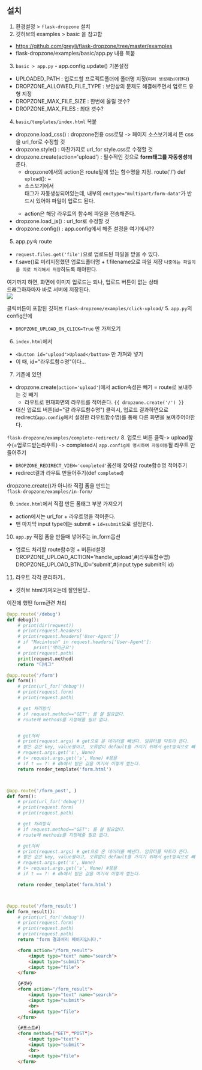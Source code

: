 ## 설치
1. 환경설정 > `flask-dropzone` 설치
2. 깃허브의 examples > basic 을 참고함
 - https://github.com/greyli/flask-dropzone/tree/master/examples
 - flask-dropzone/examples/basic/app.py 내용 복붙
3. `basic > app.py` - app.config.update() 기본설정
 - UPLOADED_PATH : 업로드할 프로젝트폴더에 폴더명 지정(`미리 생성해놔야한다`)
 - DROPZONE_ALLOWED_FILE_TYPE : 보안상의 문제도 해결해주면서 업로드 유형 지정
 - DROPZONE_MAX_FILE_SIZE : 한번에 올릴 갯수?
 - DROPZONE_MAX_FILES : 최대 갯수?   

4. `basic/templates/index.html` 복붙
 - dropzone.load_css() : dropzone전용 css로딩 -> 페이지 소스보기에서 뜬 css을 url_for로 수정할 것
 - dropzone.style() : 마찬가지로 url_for style.css로 수정할 것
 - dropzone.create(action='upload') : 필수적인 것으로 **form태그를 자동생성**해준다.
    - dropzone에서의 action은 route밑에 있는 함수명을 지정. route('/') def `upload`(): ~
    - 소스보기에서 <form> 태그가 자동생성되어있는데, 내부의 `enctype="multipart/form-data"`가 반드시 있어야 파일이 업로드 된다.
    - action은 해당 라우트의 함수에 파일을 전송해준다.
 - dropzone.load_js() : url_for로 수정할 것
 - dropzone.config() : app.config에서 해준 설정을 여기에서??

5. app.py속 route
 - `request.files.get('file')`으로 업로드된 파일을 받을 수 있다.
 - f.save()로 미리지정했던 업로드폴더명 + f.filename으로 파일 저장
   `나중에는 파일이름 따로 처리해서 저장`하도록 해야한다.  
   
   

여기까지 하면, 화면에 이미지 업로드는 되나, 업로드 버튼이 없는 상태  
드래그하자마자 바로 서버에 저장된다.  
![](http://cfile27.uf.tistory.com/image/996B6A3C5D4C141405DCD7)

  

클릭버튼이 포함된 깃허브 `flask-dropzone/examples/click-upload/`
5. `app.py`의 config안에 
 - `DROPZONE_UPLOAD_ON_CLICK=True` 만 가져오기
6. `index.html`에서 
 - `<button id="upload">Upload</button>` 만 가져와 넣기
 - 이 때, id="라우트함수명"이다...
7. 기존에 있던
 - dropzone.create(`action='upload'`)에서 action속성은 빼기 = route로 보내주는 것 빼기
    - 라우트로 현재화면의 라우트를 적어준다. `{{ dropzone.create('/') }}`
 - 대신 업로드 버튼(id="갈 라우트함수명") 클릭시, 업로드 결과하면으로 redirect(`app.config`에서 설정한 라우트함수명)를 통해 다른 화면을 보여주어야한다.

`flask-dropzone/examples/complete-redirect/` 
8. 업로드 버튼 클릭-> upload함수(=업로드받는라우트) -> completed시 `app.config에 명시하여 자동이동`될 라우트 만들어주기
 - `DROPZONE_REDIRECT_VIEW='completed'`옵션에 찾아갈 route함수명 적어주기
 - redirect결과 라우트 만들어주기(def `completed`)

 

dropzone.create()가 아니라 직접 폼을 만드는   
`flask-dropzone/examples/in-form/`

9. `index.html`에서 직접 만든 폼태그 부분 가져오기
 - action에서는 url_for + 라우트명을 적어준다.
 - 맨 마지막 input type에는 submit +  `id=submit`으로 설정한다.
10. `app.py` 직접 폼을 만들때 넣어주는 in_form옵션
 - 업로드 처리할 route함수명 + 버튼id설정
    DROPZONE_UPLOAD_ACTION='handle_upload',#(라우트함수명)
    DROPZONE_UPLOAD_BTN_ID='submit',#(input type submit의 id)

11. 라우트 각각 분리하기..
 - 깃허브 html가져오는데 잘안된당..





이전에 했떤 form관련 처리

```python
@app.route('/debug')
def debug():
    # print(dir(request))
    # print(request.headers)
    # print(request.headers['User-Agent'])
    # if "Macintosh" in request.headers['User-Agent']:
    #     print('맥이군요')
    # print(request.path)
    print(request.method)
    return "디버그"

@app.route('/form')
def form():
    # print(url_for('debug'))
    # print(request.form)
    # print(request.path)

    # get 처리방식
    # if request.method=="GET": 를 쓸 필요없다.
    # route에 methods를 지정해줄 필요 없다.


    # get처리
    # print(request.args) # get으로 온 데이터를 빼낸다. 임뮤터플 딕트라 뜬다.
    # 받은 값은 key, value쌍이고, 오류없이 default를 가지기 위해서 get방식으로 빼낸다.
    # request.args.get('s', None)
    # t= request.args.get('s', None) #응용
    # if t == ?: # db에서 받은 값을 여기서 이렇게 받는다.
    return render_template('form.html')



@app.route('/form_post', )
def form():
    # print(url_for('debug'))
    # print(request.form)
    # print(request.path)

    # get 처리방식
    # if request.method=="GET": 를 쓸 필요없다.
    # route에 methods를 지정해줄 필요 없다.

    # get처리
    # print(request.args) # get으로 온 데이터를 빼낸다. 임뮤터플 딕트라 뜬다.
    # 받은 값은 key, value쌍이고, 오류없이 default를 가지기 위해서 get방식으로 빼낸다.
    # request.args.get('s', None)
    # t= request.args.get('s', None) #응용
    # if t == ?: # db에서 받은 값을 여기서 이렇게 받는다.

    return render_template('form.html')



@app.route('/form_result')
def form_result():
    # print(url_for('debug'))
    # print(request.form)
    # print(request.path)
    # print(request.path)
    return "form 결과처리 페이지입니다."
```

```html
    <form action="/form_result">
        <input type="text" name="search">
        <input type="submit">
        <input type="file">
    </form>

    {#겟#}
    <form action="/form_result">
        <input type="text" name="search">
        <input type="submit">
        <br>
        <input type="file">
    </form>

    {#포스트#}
    <form method=["GET","POST"]>
        <input type="text">
        <input type="submit">
        <br>
        <input type="file">
    </form>
```

